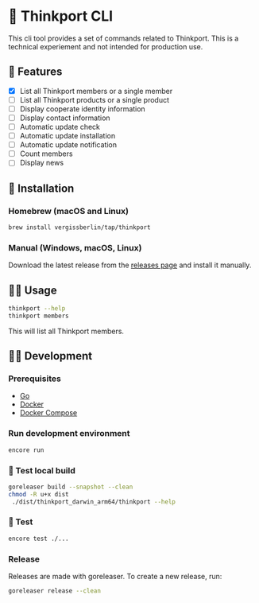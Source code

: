 # 🌈 Thinkport CLI

This cli tool provides a set of commands related to Thinkport.
This is a technical experiement and not intended for production use.

## 🚀 Features

* [x] List all Thinkport members or a single member
* [ ] List all Thinkport products or a single product
* [ ] Display cooperate identity information
* [ ] Display contact information
* [ ] Automatic update check
* [ ] Automatic update installation
* [ ] Automatic update notification
* [ ] Count members
* [ ] Display news

## 📀 Installation

### Homebrew (macOS and Linux)

```bash
brew install vergissberlin/tap/thinkport
```

### Manual (Windows, macOS, Linux)

Download the latest release from the [releases page](https://github.com/vergissberlin/thinkport/releases) and install it manually.

## 👩‍💻 Usage

```bash
thinkport --help
thinkport members
```

This will list all Thinkport members.

## 👷‍♀️ Development

### Prerequisites

* [Go](https://golang.org/doc/install)
* [Docker](https://docs.docker.com/get-docker/)
* [Docker Compose](https://docs.docker.com/compose/install/)

### Run development environment

```bash
encore run
```

### 🧪 Test local build

```bash
goreleaser build --snapshot --clean
chmod -R u+x dist
 ./dist/thinkport_darwin_arm64/thinkport --help
```

### 🧪 Test

```bash
encore test ./...
```

### Release

Releases are made with goreleaser. To create a new release, run:

```bash
goreleaser release --clean
```

```bash
